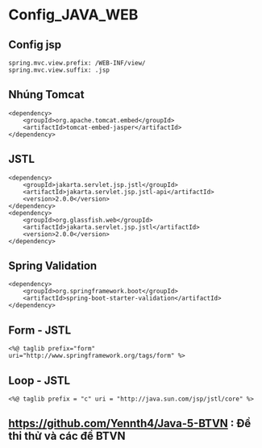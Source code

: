 # Config_JAVA_WEB

## Config jsp 
```
spring.mvc.view.prefix: /WEB-INF/view/
spring.mvc.view.suffix: .jsp
```

## Nhúng Tomcat 
```
<dependency>
    <groupId>org.apache.tomcat.embed</groupId>
    <artifactId>tomcat-embed-jasper</artifactId>
</dependency>
```

## JSTL 
```
<dependency>
    <groupId>jakarta.servlet.jsp.jstl</groupId>
    <artifactId>jakarta.servlet.jsp.jstl-api</artifactId>
    <version>2.0.0</version>
</dependency>
<dependency>
    <groupId>org.glassfish.web</groupId>
    <artifactId>jakarta.servlet.jsp.jstl</artifactId>
    <version>2.0.0</version>
</dependency>
```

## Spring Validation 
```
<dependency>
    <groupId>org.springframework.boot</groupId>
    <artifactId>spring-boot-starter-validation</artifactId>
</dependency>
```


## Form - JSTL 
```
<%@ taglib prefix="form" uri="http://www.springframework.org/tags/form" %>
```


## Loop - JSTL 
```
<%@ taglib prefix = "c" uri = "http://java.sun.com/jsp/jstl/core" %>
```

## https://github.com/Yennth4/Java-5-BTVN : Đề thi thử và các đề BTVN 
